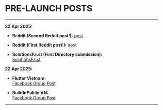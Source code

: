 # PRE-LAUNCH POSTS

---

**23 Apr 2025:**

- **Reddit (Second Reddit post!):**  [post](https://www.reddit.com/r/ProductivityApps/comments/1k5uzvg/introducing_clock_vibes_a_beautifully)
- **Reddit (First Reddit post!):**  [post](https://www.reddit.com/r/SideProject/comments/1k5um9p/introducing_demo_version_of_clock_vibes)

- **SolutionsFa.st (First Directory submission):**  
  [SolutionsFa.st](https://www.solutionsfa.st/products#:~:text=Price-,Clock%20Vibes,-14.99)

**22 Apr 2025:**

- **Flutter Vietnam:**  
  [Facebook Group Post](https://www.facebook.com/groups/269597763576669/?multi_permalinks=1901675577035538)

- **BuildInPublic VN:**  
  [Facebook Group Post](https://www.facebook.com/groups/indiehackervn/posts/1843336296453934/)

---
